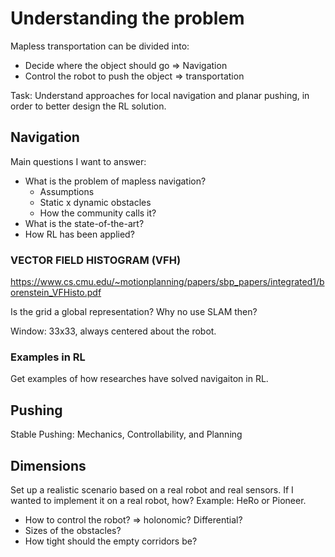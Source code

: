 # Understanding the problem

Mapless transportation can be divided into: 
- Decide where the object should go => Navigation
- Control the robot to push the object => transportation

Task: Understand approaches for local navigation and planar pushing, in order to better design the RL solution.

## Navigation

Main questions I want to answer:
- What is the problem of mapless navigation?
    - Assumptions
    - Static x dynamic obstacles
    - How the community calls it?
- What is the state-of-the-art?
- How RL has been applied?

### VECTOR FIELD HISTOGRAM (VFH)
https://www.cs.cmu.edu/~motionplanning/papers/sbp_papers/integrated1/borenstein_VFHisto.pdf 

Is the grid a global representation? Why no use SLAM then?

Window: 33x33, always centered about the robot.

### Examples in RL
Get examples of how researches have solved navigaiton in RL.

## Pushing
Stable Pushing: Mechanics, Controllability, and Planning

## Dimensions
Set up a realistic scenario based on a real robot and real sensors.
If I wanted to implement it on a real robot, how?
Example: HeRo or Pioneer. 
- How to control the robot? => holonomic? Differential?
- Sizes of the obstacles?
- How tight should the empty corridors be?
